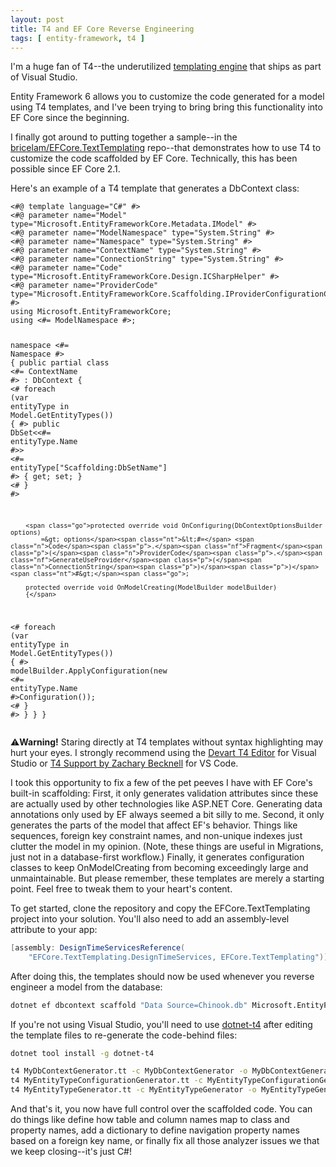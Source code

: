 ```yaml
---
layout: post
title: T4 and EF Core Reverse Engineering
tags: [ entity-framework, t4 ]
---
```


I'm a huge fan of T4--the underutilized [templating engine](https://docs.microsoft.com/en-us/visualstudio/modeling/code-generation-and-t4-text-templates) that ships as part of Visual Studio.

Entity Framework 6 allows you to customize the code generated for a model using T4 templates, and I've been trying to bring bring this functionality into EF Core since the beginning.

I finally got around to putting together a sample--in the [bricelam/EFCore.TextTemplating](https://github.com/bricelam/EFCore.TextTemplating) repo--that demonstrates how to use T4 to customize the code scaffolded by EF Core. Technically, this has been possible since EF Core 2.1.

Here's an example of a T4 template that generates a DbContext class:

<div class="language-tt highlighter-rouge"><div class="highlight"><pre class="highlight"><code><span class="nt">&lt;#@ template</span> <span class="na">language=</span><span class="s">"C#"</span> <span class="nt">#&gt;</span>
<span class="nt">&lt;#@ parameter</span> <span class="na">name=</span><span class="s">"Model"</span> <span class="na">type=</span><span class="s">"Microsoft.EntityFrameworkCore.Metadata.IModel"</span> <span class="nt">#&gt;</span>
<span class="nt">&lt;#@ parameter</span> <span class="na">name=</span><span class="s">"ModelNamespace"</span> <span class="na">type=</span><span class="s">"System.String"</span> <span class="nt">#&gt;</span>
<span class="nt">&lt;#@ parameter</span> <span class="na">name=</span><span class="s">"Namespace"</span> <span class="na">type=</span><span class="s">"System.String"</span> <span class="nt">#&gt;</span>
<span class="nt">&lt;#@ parameter</span> <span class="na">name=</span><span class="s">"ContextName"</span> <span class="na">type=</span><span class="s">"System.String"</span> <span class="nt">#&gt;</span>
<span class="nt">&lt;#@ parameter</span> <span class="na">name=</span><span class="s">"ConnectionString"</span> <span class="na">type=</span><span class="s">"System.String"</span> <span class="nt">#&gt;</span>
<span class="nt">&lt;#@ parameter</span> <span class="na">name=</span><span class="s">"Code"</span> <span class="na">type=</span><span class="s">"Microsoft.EntityFrameworkCore.Design.ICSharpHelper"</span> <span class="nt">#&gt;</span>
<span class="nt">&lt;#@ parameter</span> <span class="na">name=</span><span class="s">"ProviderCode"</span> <span class="na">type=</span><span class="s">"Microsoft.EntityFrameworkCore.Scaffolding.IProviderConfigurationCodeGenerator"</span> <span class="nt">#&gt;</span>
<span class="go">using Microsoft.EntityFrameworkCore;
using</span> <span class="nt">&lt;#=</span> <span class="n">ModelNamespace</span> <span class="nt">#&gt;</span><span class="go">;

namespace</span> <span class="nt">&lt;#=</span> <span class="n">Namespace</span> <span class="nt">#&gt;</span>
<span class="go">{
    public partial class</span> <span class="nt">&lt;#=</span> <span class="n">ContextName</span> <span class="nt">#&gt;</span> <span class="go">: DbContext
    {</span>
<span class="nt">&lt;#</span>
    <span class="k">foreach</span> <span class="p">(</span><span class="kt">var</span> <span class="n">entityType</span> <span class="k">in</span> <span class="n">Model</span><span class="p">.</span><span class="nf">GetEntityTypes</span><span class="p">())
    {</span>
<span class="nt">#&gt;</span>
        <span class="go">public DbSet&lt;</span><span class="nt">&lt;#=</span> <span class="n">entityType</span><span class="p">.</span><span class="n">Name</span> <span class="nt">#&gt;</span><span class="go">&gt;</span> <span class="nt">&lt;#=</span> <span class="n">entityType</span><span class="p">[</span><span class="s">"Scaffolding:DbSetName"</span><span class="p">]</span> <span class="nt">#&gt;</span> <span class="go">{ get; set; }</span>
<span class="nt">&lt;#</span>
    <span class="p">}</span>
<span class="nt">#&gt;</span>

        <span class="go">protected override void OnConfiguring(DbContextOptionsBuilder options)
            =&gt; options</span><span class="nt">&lt;#=</span> <span class="n">Code</span><span class="p">.</span><span class="nf">Fragment</span><span class="p">(</span><span class="n">ProviderCode</span><span class="p">.</span><span class="nf">GenerateUseProvider</span><span class="p">(</span><span class="n">ConnectionString</span><span class="p">)</span><span class="p">)</span> <span class="nt">#&gt;</span><span class="go">;

        protected override void OnModelCreating(ModelBuilder modelBuilder)
        {</span>
<span class="nt">&lt;#</span>
    <span class="k">foreach</span> <span class="p">(</span><span class="kt">var</span> <span class="n">entityType</span> <span class="k">in</span> <span class="n">Model</span><span class="p">.</span><span class="nf">GetEntityTypes</span><span class="p">())
    {</span>
<span class="nt">#&gt;</span>
            <span class="go">modelBuilder.ApplyConfiguration(new</span> <span class="nt">&lt;#=</span> <span class="n">entityType</span><span class="p">.</span><span class="n">Name</span> <span class="nt">#&gt;</span><span class="go">Configuration());</span>
<span class="nt">&lt;#</span>
    <span class="p">}</span>
<span class="nt">#&gt;</span>
        <span class="go">}
    }
}</span>
</code></pre></div></div>

⚠**Warning!** Staring directly at T4 templates without syntax highlighting may hurt your eyes. I strongly recommend using the [Devart T4 Editor](https://marketplace.visualstudio.com/items?itemName=DevartSoftware.DevartT4EditorforVisualStudio) for Visual Studio or [T4 Support by Zachary Becknell](https://marketplace.visualstudio.com/items?itemName=zbecknell.t4-support) for VS Code.

I took this opportunity to fix a few of the pet peeves I have with EF Core's built-in scaffolding: First, it only generates validation attributes since these are actually used by other technologies like ASP.NET Core. Generating data annotations only used by EF always seemed a bit silly to me. Second, it only generates the parts of the model that affect EF's behavior. Things like sequences, foreign key constraint names, and non-unique indexes just clutter the model in my opinion. (Note, these things are useful in Migrations, just not in a database-first workflow.) Finally, it generates configuration classes to keep OnModelCreating from becoming exceedingly large and unmaintainable. But please remember, these templates are merely a starting point. Feel free to tweak them to your heart's content.

To get started, clone the repository and copy the EFCore.TextTemplating project into your solution. You'll also need to add an assembly-level attribute to your app:

``` cs
[assembly: DesignTimeServicesReference(
    "EFCore.TextTemplating.DesignTimeServices, EFCore.TextTemplating")]
```

After doing this, the templates should now be used whenever you reverse engineer a model from the database:

``` sh
dotnet ef dbcontext scaffold "Data Source=Chinook.db" Microsoft.EntityFrameworkCore.Sqlite
```

If you're not using Visual Studio, you'll need to use [dotnet-t4](https://github.com/mono/t4) after editing the template files to re-generate the code-behind files:

``` sh
dotnet tool install -g dotnet-t4

t4 MyDbContextGenerator.tt -c MyDbContextGenerator -o MyDbContextGenerator.cs
t4 MyEntityTypeConfigurationGenerator.tt -c MyEntityTypeConfigurationGenerator -o MyEntityTypeConfigurationGenerator.cs
t4 MyEntityTypeGenerator.tt -c MyEntityTypeGenerator -o MyEntityTypeGenerator.cs
```

And that's it, you now have full control over the scaffolded code. You can do things like define how table and column names map to class and property names, add a dictionary to define navigation property names based on a foreign key name, or finally fix all those analyzer issues we that we keep closing--it's just C#!
